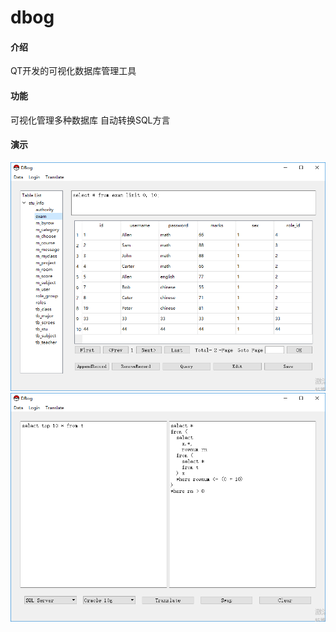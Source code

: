 # dbog

#### 介绍
QT开发的可视化数据库管理工具

#### 功能
可视化管理多种数据库
自动转换SQL方言

#### 演示
[![IMAGE ALT TEXT](https://github.com/yangjiegang/dbog/blob/master/main/resources/data_page.png)](https://v.youku.com/v_show/id_XNDU5MDQzMjMwNA==.html)
[![IMAGE ALT TEXT](https://github.com/yangjiegang/dbog/blob/master/main/resources/translate_page.png)](https://v.youku.com/v_show/id_XNDU5MDQyODg3Ng==.html)